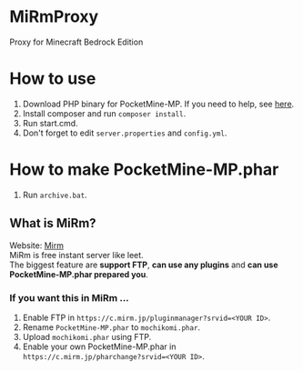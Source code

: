 # MiRmProxy
Proxy for Minecraft Bedrock Edition

# How to use
1. Download PHP binary for PocketMine-MP. If you need to help, see [here](https://pmmp.readthedocs.io/en/rtfd/installation.html).<br>
2. Install composer and run `composer install`.<br>
3. Run start.cmd.<br>
4. Don't forget to edit `server.properties` and `config.yml`.

# How to make PocketMine-MP.phar
1. Run `archive.bat`.

## What is MiRm?
Website: [Mirm](https://www.mirm.jp/)<br>
MiRm is free instant server like leet.<br>
The biggest feature are **support FTP**, **can use any plugins** and **can use PocketMine-MP.phar prepared you**.<br>

### If you want this in MiRm ...
1. Enable FTP in `https://c.mirm.jp/pluginmanager?srvid=<YOUR ID>`.<br>
2. Rename `PocketMine-MP.phar` to `mochikomi.phar`.<br>
3. Upload `mochikomi.phar` using FTP.<br>
4. Enable your own PocketMine-MP.phar in `https://c.mirm.jp/pharchange?srvid=<YOUR ID>`.
